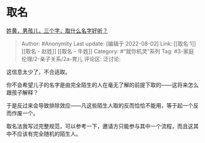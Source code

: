 # 取名
[姓黄，男孩儿，三个字，取什么名字好听？](https://www.zhihu.com/question/546451595/answer/2604291616)

> Author: #Anonymity
> Last update: [编辑于 2022-08-02]
> Link: [[取名 1]] [[取名 - 赵姓]] [[取名 - 牛姓]]
> Category: #“就你机灵”系列
> Tag: #3-家庭伦理/2-亲子关系/2a-育儿 
> 评论区:
> 泛讨论:

这信息太少了，不合适取。

你不会希望儿子的名字是由完全陌生的人在毫无了解的前提下取的——这将来怎么跟孩子解释？

于是反过来会导致排除效应——凡这些陌生人取的反而恰恰不能用，等于起一个反而作废一个。

取名法我写过完整规范，可以参考一下，邀请方只能参与其中一个流程，而且这其中不应该有完全随机的陌生人。
